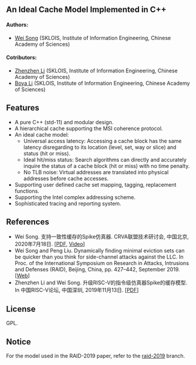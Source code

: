 An Ideal Cache Model Implemented in C++
-------------------------------

#### Authors:
* [Wei Song](mailto:wsong83@gmail.com) (SKLOIS, Institute of Information Engineering, Chinese Academy of Sciences)

#### Cotributors:
* [Zhenzhen Li](mailto:lizhenzhen1@iie.ac.cn) (SKLOIS, Institute of Information Engineering, Chinese Academy of Sciences)
* [Boya Li](https://liboya-cb.github.io/) (SKLOIS, Institute of Information Engineering, Chinese Academy of Sciences)

## Features

* A pure C++ (std-11) and modular design.
* A hierarchical cache supporting the MSI coherence protocol.
* An ideal cache model:
    - Universal access latency: Accessing a cache block has the same latency disregarding to its location (level, set, way or slice) and status (hit or miss).
    - Ideal hit/miss status: Search algorithms can directly and accurately inquire the status of a cache block (hit or miss) with no time penalty.
    - No TLB noise: Virtual addresses are translated into physical addresses before cache accesses.
* Supporting user defined cache set mapping, tagging, replacement functions.
* Supporting the Intel complex addressing scheme.
* Sophisticated tracing and reporting system.

## References

* Wei Song. 支持一致性缓存的Spike仿真器. CRVA联盟技术研讨会, 中国北京, 2020年7月18日. [[PDF](http://wsong83.github.io/presentation/crvs20200718.pdf), [Video](https://www.bilibili.com/video/BV1d5411h79R)]
* Wei Song and Peng Liu. Dynamically finding minimal eviction sets can be quicker than you think for side-channel attacks against the LLC. In Proc. of the International Symposium on Research in Attacks, Intrusions and Defenses (RAID), Beijing, China, pp. 427–442, September 2019. [[Web](https://www.usenix.org/conference/raid2019/presentation/song)]
* Zhenzhen Li and Wei Song. 升级RISC-V的指令级仿真器Spike的缓存模型. In 中国RISC-V论坛, 中国深圳, 2019年11月13日. [[PDF](http://wsong83.github.io/publication/comparch/crvf2019.pdf)]

## License

GPL.

## Notice

For the model used in the RAID-2019 paper, refer to the [raid-2019](https://github.com/comparch-security/cache-model/tree/raid-2019) branch.
